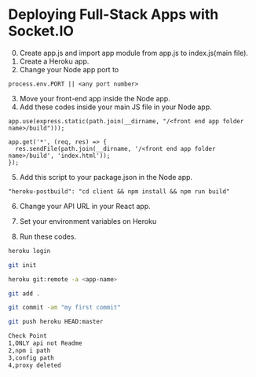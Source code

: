 # Deploying Full-Stack Apps with Socket.IO

0. Create app.js and import app module from app.js to index.js(main file).
1. Create a Heroku app.
2. Change your Node app port to

```
process.env.PORT || <any port number>
```

3. Move your front-end app inside the Node app.
4. Add these codes inside your main JS file in your Node app.

```
app.use(express.static(path.join(__dirname, "/<front end app folder name>/build")));

app.get('*', (req, res) => {
  res.sendFile(path.join(__dirname, '/<front end app folder name>/build', 'index.html'));
});
```

5. Add this script to your package.json in the Node app.

```
"heroku-postbuild": "cd client && npm install && npm run build"
```

6. Change your API URL in your React app.

7. Set your environment variables on Heroku

8. Run these codes.

```bash
heroku login
```

```bash
git init
```

```bash
heroku git:remote -a <app-name>
```

```bash
git add .
```

```bash
git commit -am "my first commit"
```

```bash
git push heroku HEAD:master
```


```bash
Check Point
1,ONLY api not Readme
2,npm i path
3,config path
4,proxy deleted
```